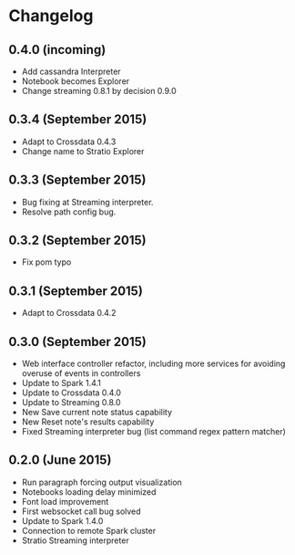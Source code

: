 # Changelog

## 0.4.0 (incoming)

* Add cassandra Interpreter
* Notebook becomes Explorer
* Change streaming 0.8.1 by decision 0.9.0

## 0.3.4 (September 2015)

* Adapt to Crossdata 0.4.3
* Change name to Stratio Explorer

## 0.3.3 (September 2015)

* Bug fixing at Streaming interpreter.
* Resolve path config bug.

## 0.3.2 (September 2015)

* Fix pom typo

## 0.3.1 (September 2015)

* Adapt to Crossdata 0.4.2

## 0.3.0 (September 2015)

* Web interface controller refactor, including more services for avoiding overuse of events in controllers
* Update to Spark 1.4.1
* Update to Crossdata 0.4.0
* Update to Streaming 0.8.0
* New Save current note status capability
* New Reset note's results capability
* Fixed Streaming interpreter bug (list command regex pattern matcher)

## 0.2.0 (June 2015)

* Run paragraph forcing output visualization
* Notebooks loading delay minimized
* Font load improvement
* First websocket call bug solved
* Update to Spark 1.4.0
* Connection to remote Spark cluster
* Stratio Streaming interpreter

